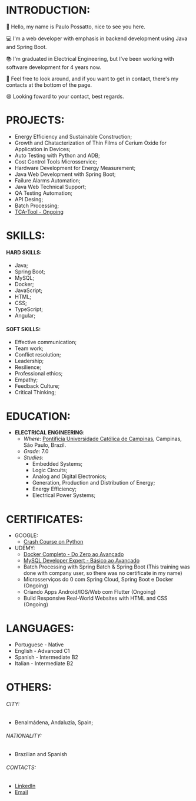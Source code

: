 # INTRODUCTION:
👋 Hello, my name is Paulo Possatto, nice to see you here. 

💻 I'm a web developer with emphasis in backend development using Java and Spring Boot.

📚 I'm graduated in Electrical Engineering, but I've been working with software development for 4 years now.

👀 Feel free to look around, and if you want to get in contact, there's my contacts at the bottom of the page.

😄 Looking foward to your contact, best regards.
# PROJECTS:
- Energy Efficiency and Sustainable Construction;
- Growth and Chatacterization of Thin Films of Cerium Oxide for Application in Devices;
- Auto Testing with Python and ADB;
- Cost Control Tools Microsservice;
- Hardware Development for Energy Measurement;
- Java Web Development with Spring Boot;
- Failure Alarms Automation;
- Java Web Technical Support;
- QA Testing Automation;
- API Desing;
- Batch Processing;
- [TCA-Tool - Ongoing](https://github.com/Paulo-Possatto/TCA-Tool)
# SKILLS:
#### HARD SKILLS:
- Java;
- Spring Boot;
- MySQL;
- Docker;
- JavaScript;
- HTML;
- CSS;
- TypeScript;
- Angular;

#### SOFT SKILLS:
- Effective communication;
- Team work;
- Conflict resolution;
- Leadership;
- Resilience;
- Professional ethics;
- Empathy;
- Feedback Culture;
- Critical Thinking;
# EDUCATION:
- __ELECTRICAL ENGINEERING__:
  - *Where*: [Pontifícia Universidade Católica de Campinas](https://www.puc-campinas.edu.br/), Campinas, São Paulo, Brazil.
  - *Grade*: 7.0
  - *Studies*:
    - Embedded Systems;
    - Logic Circuits;
    - Analog and Digital Electronics;
    - Generation, Production and Distribution of Energy;
    - Energy Efficiency;
    - Electrical Power Systems; 

# CERTIFICATES:
- GOOGLE:
  - [Crash Course on Python](https://www.coursera.org/account/accomplishments/verify/4N66U2SB4DNB)
- UDEMY:
  - [Docker Completo - Do Zero ao Avançado](https://www.udemy.com/certificate/UC-04210c7b-71f1-406e-9309-4410f8ac0586/)
  - [MySQL Developer Expert - Básico ao Avançado](https://www.udemy.com/certificate/UC-8755dc8d-3c47-4aa5-ac47-109d69e3fdaf/)
  - Batch Processing with Spring Batch & Spring Boot (This training was done with company user, so there was no certificate in my name)
  - Microsserviços do 0 com Spring Cloud, Spring Boot e Docker (Ongoing)
  - Criando Apps Android/IOS/Web com Flutter (Ongoing)
  - Build Responsive Real-World Websites with HTML and CSS (Ongoing)

# LANGUAGES:
- Portuguese - Native
- English - Advanced C1
- Spanish - Intermediate B2
- Italian - Intermediate B2

# OTHERS:
###### CITY:
- Benalmádena, Andaluzia, Spain;
###### NATIONALITY:
- Brazilian and Spanish
###### CONTACTS:
- [LinkedIn](https://www.linkedin.com/in/paulopossatto/)
- [Email](mailto:paulo.possatto@outlook.com)
